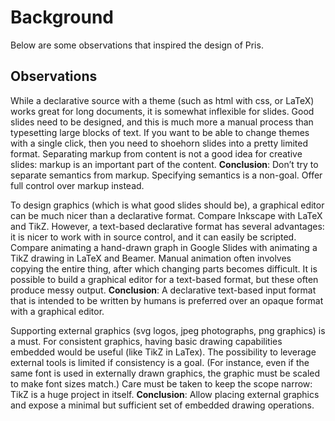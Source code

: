 # Background

Below are some observations that inspired the design of Pris.

## Observations

While a declarative source with a theme (such as html with css, or LaTeX) works
great for long documents, it is somewhat inflexible for slides. Good slides need
to be designed, and this is much more a manual process than typesetting large
blocks of text. If you want to be able to change themes with a single click,
then you need to shoehorn slides into a pretty limited format. Separating markup
from content is not a good idea for creative slides: markup is an important part
of the content. **Conclusion**: Don’t try to separate semantics from markup.
Specifying semantics is a non-goal. Offer full control over markup instead.

To design graphics (which is what good slides should be), a graphical editor can
be much nicer than a declarative format. Compare Inkscape with LaTeX and TikZ.
However, a text-based declarative format has several advantages: it is nicer to
work with in source control, and it can easily be scripted. Compare animating a
hand-drawn graph in Google Slides with animating a TikZ drawing in LaTeX and
Beamer. Manual animation often involves copying the entire thing, after which
changing parts becomes difficult. It is possible to build a graphical editor for
a text-based format, but these often produce messy output. **Conclusion**: A
declarative text-based input format that is intended to be written by humans is
preferred over an opaque format with a graphical editor.

Supporting external graphics (svg logos, jpeg photographs, png graphics) is a
must. For consistent graphics, having basic drawing capabilities embedded would
be useful (like TikZ in LaTex). The possibility to leverage external tools is
limited if consistency is a goal. (For instance, even if the same font is used
in externally drawn graphics, the graphic must be scaled to make font sizes
match.) Care must be taken to keep the scope narrow: TikZ is a huge project in
itself. **Conclusion**: Allow placing external graphics and expose a minimal but
sufficient set of embedded drawing operations.
